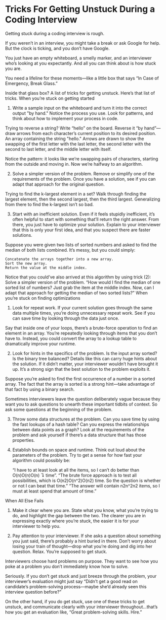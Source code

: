 
# Tricks For Getting Unstuck During a Coding Interview

Getting stuck during a coding interview is rough.

If you weren’t in an interview, you might take a break or ask Google for help. But the clock is ticking, and you don’t have Google.

You just have an empty whiteboard, a smelly marker, and an interviewer who’s looking at you expectantly. And all you can think about is how stuck you are.

You need a lifeline for these moments—like a little box that says “In Case of Emergency, Break Glass.”

Inside that glass box? A list of tricks for getting unstuck. Here’s that list of tricks.
When you’re stuck on getting started

1) Write a sample input on the whiteboard and turn it into the correct output "by hand." Notice the process you use. Look for patterns, and think about how to implement your process in code.

Trying to reverse a string? Write “hello” on the board. Reverse it “by hand”—draw arrows from each character’s current position to its desired position.
An array containing the string "hello." Arrows are drawn to show the swapping of the first letter with the last letter, the second letter with the second to last letter, and the middle letter with itself.

Notice the pattern: it looks like we’re swapping pairs of characters, starting from the outside and moving in. Now we’re halfway to an algorithm.

2) Solve a simpler version of the problem. Remove or simplify one of the requirements of the problem. Once you have a solution, see if you can adapt that approach for the original question.

Trying to find the k-largest element in a set? Walk through finding the largest element, then the second largest, then the third largest. Generalizing from there to find the k-largest isn’t so bad.

3) Start with an inefficient solution. Even if it feels stupidly inefficient, it’s often helpful to start with something that’ll return the right answer. From there, you just have to optimize your solution. Explain to your interviewer that this is only your first idea, and that you suspect there are faster solutions.

Suppose you were given two lists of sorted numbers and asked to find the median of both lists combined. It’s messy, but you could simply:

    Concatenate the arrays together into a new array.
    Sort the new array.
    Return the value at the middle index.

Notice that you could’ve also arrived at this algorithm by using trick (2): Solve a simpler version of the problem. “How would I find the median of one sorted list of numbers? Just grab the item at the middle index. Now, can I adapt that approach for getting the median of two sorted lists?”
When you’re stuck on finding optimizations

1) Look for repeat work. If your current solution goes through the same data multiple times, you’re doing unnecessary repeat work. See if you can save time by looking through the data just once.

Say that inside one of your loops, there’s a brute-force operation to find an element in an array. You’re repeatedly looking through items that you don’t have to. Instead, you could convert the array to a lookup table to dramatically improve your runtime.

2) Look for hints in the specifics of the problem. Is the input array sorted? Is the binary tree balanced? Details like this can carry huge hints about the solution. If it didn’t matter, your interviewer wouldn’t have brought it up. It’s a strong sign that the best solution to the problem exploits it.

Suppose you’re asked to find the first occurrence of a number in a sorted array. The fact that the array is sorted is a strong hint—take advantage of that fact by using a binary search.

Sometimes interviewers leave the question deliberately vague because they want you to ask questions to unearth these important tidbits of context. So ask some questions at the beginning of the problem.

3) Throw some data structures at the problem. Can you save time by using the fast lookups of a hash table? Can you express the relationships between data points as a graph? Look at the requirements of the problem and ask yourself if there’s a data structure that has those properties.

4) Establish bounds on space and runtime. Think out loud about the parameters of the problem. Try to get a sense for how fast your algorithm could possibly be:

    “I have to at least look at all the items, so I can’t do better than O(n)O(n)O(n) ↴ time”.
    “The brute force approach is to test all possibilities, which is
    O(n2)O(n^2)O(n2) time. So the question is whether or not I can beat that time.”
    “The answer will contain n2n^2n2 items, so I must at least spend that amount of time.”

When All Else Fails

1) Make it clear where you are. State what you know, what you’re trying to do, and highlight the gap between the two. The clearer you are in expressing exactly where you’re stuck, the easier it is for your interviewer to help you.

2) Pay attention to your interviewer. If she asks a question about something you just said, there’s probably a hint buried in there. Don’t worry about losing your train of thought—drop what you’re doing and dig into her question.
Relax. You’re supposed to get stuck.

Interviewers choose hard problems on purpose. They want to see how you poke at a problem you don’t immediately know how to solve.

Seriously. If you don’t get stuck and just breeze through the problem, your interviewer’s evaluation might just say “Didn’t get a good read on candidate’s problem-solving process—maybe she’d already seen this interview question before?”

On the other hand, if you do get stuck, use one of these tricks to get unstuck, and communicate clearly with your interviewer throughout...that’s how you get an evaluation like, “Great problem-solving skills. Hire.”
